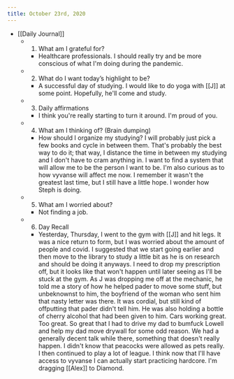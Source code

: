 ```yaml
---
title: October 23rd, 2020
---
```


- [[Daily Journal]]
	 - 1. What am I grateful for?
		 - Healthcare professionals. I should really try and be more conscious of what I'm doing during the pandemic. 

	 - 2. What do I want today’s highlight to be?
		 - A successful day of studying. I would like to do yoga with [[J]] at some point. Hopefully, he'll come and study. 

	 - 3. Daily affirmations
		 - I think you're really starting to turn it around. I'm proud of you.

	 - 4. What am I thinking of? (Brain dumping)
		 - How should I organize my studying? I will probably just pick a few books and cycle in between them. That's probably the best way to do it; that way, I distance the time in between my studying and I don't have to cram anything in. I want to find a system that will allow me to be the person I want to be. I'm also curious as to how vyvanse will affect me now. I remember it wasn't the greatest last time, but I still have a little hope. I wonder how Steph is doing. 

	 - 5. What am I worried about?
		 - Not finding a job. 

	 - 6. Day Recall
		 - Yesterday, Thursday, I went to the gym with [[J]] and hit legs. It was a nice return to form, but I was worried about the amount of people and covid. I suggested that we start going earlier and then move to the library to study a little bit as he is on research and should be doing it anyways. I need to drop my prescription off, but it looks like that won't happen until later seeing as I'll be stuck at the gym. As J was dropping me off at the mechanic, he told me a story of how he helped pader to move some stuff, but unbeknownst to him, the boyfriend of the woman who sent him that nasty letter was there. It was cordial, but still kind of offputting that pader didn't tell him. He was also holding a bottle of cherry alcohol that had been given to him. Cars working great. Too great. So great that I had to drive my dad to bumfuck Lowell and help my dad move drywall for some odd reason. We had a generally decent talk while there, something that doesn't really happen. I didn't know that peacocks were allowed as pets really. I then continued to play a lot of league. I think now that I'll have access to vyvanse I can actually start practicing hardcore. I'm dragging [[Alex]] to Diamond. 
